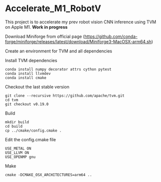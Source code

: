 # Accelerate_M1_RobotV

This project is to accelerate my prev robot vision CNN inference using TVM on Apple M1. **Work in progress**

Download Miniforge from official page (https://github.com/conda-forge/miniforge/releases/latest/download/Miniforge3-MacOSX-arm64.sh)

Create an environment for TVM and all dependencies

Install TVM dependencies
```
conda install numpy decorator attrs cython pytest
conda install llvmdev
conda install cmake
```
Checkout the last stable version
```
git clone --recursive https://github.com/apache/tvm.git
cd tvm
git checkout v0.19.0
```
Build
```
mkdir build
cd build
cp ../cmake/config.cmake .
```
Edit the config.cmake file
```
USE_METAL ON
USE_LLVM ON
USE_OPENMP gnu
```
Make
```
cmake -DCMAKE_OSX_ARCHITECTURES=arm64 ..
```
